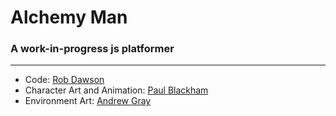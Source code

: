 # Alchemy Man
### A work-in-progress js platformer

---

* Code: [Rob Dawson]()
* Character Art and Animation: [Paul Blackham]()
* Environment Art: [Andrew Gray]()
